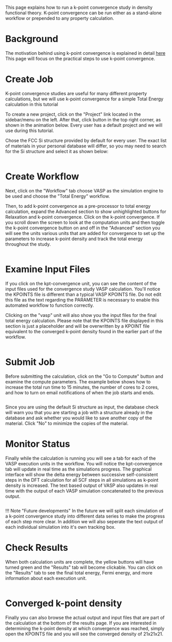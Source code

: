 <!-- TODO by MH -->

This page explains how to run a k-point convergence study in density functional theory. K-point convergence can be run either as a stand-alone workflow or prepended to any property calculation.

# Background

The motivation behind using k-point convergence is explained in detail [here](/models/convergence-algorithms.png "kpt convergence")  This page will focus on the practical steps to use k-point convergence.

# Create Job

K-point convergence studies are useful for many different property calculations, but we will use k-point convergence for a simple Total Energy calculation in this tutorial

To create a new project, click on the "Project" link located in the sidebar/menu on the left. After that, click <i class="zmdi zmdi-plus-circle zmdi-hc-border"></i> button in the top right corner, as shown in the animation below. Every user has a default project and we will use during this tutorial.

Chose the FCC Si structure provided by default for every user.  The exact list of materials in your personal database will differ, so you may need to search for the Si structure and select it as shown below:

<img data-gifffer="/images/ConvergeStep1.gif" />

# Create Workflow

Next, click on the "Workflow" tab choose VASP as the simulation engine to be used and choose the "Total Energy" workflow.

Then, to add k-point convergence as a pre-processor to total energy calculation, expand the <i class="zmdi zmdi-plus-circle zmdi-hc-border"></i> Advanced section to show unhighlighted buttons for Relaxation and k-point convergence.  Click on the k-point convergence.  If you scroll down the screen to look at the computation units and then toggle the k-point convergence button on and off in the "Advanced" section you will see the units various units that are added for convergence to set up the parameters to increase k-point density and track the total energy throughout the study.

<img data-gifffer="/images/ConvergeStep2.gif" />

# Examine Input Files

If you click on the kpt-convergence unit, you can see the content of the input files used for the convergence study VASP calculation.  You'll notice the KPOINTS file is different than a typical VASP KPOINTS file.  Do not edit this file as the text regarding the PARAMETER is necessary to enable this automated workflow to function correctly.

Clicking on the "vasp" unit will also show you the input files for the final total energy calculation.  Please note that the KPOINTS file displayed in this section is just a placeholder and will be overwritten by a KPOINT file equivalent to the converged k-point density found in the earlier part of the workflow.

<img data-gifffer="/images/ConvergeStep3.gif" />

# Submit Job

Before submitting the calculation, click on the "Go to Compute" button and examine the compute parameters.  The example below shows how to increase the total run time to 15 minutes, the number of cores to 2 cores, and how to turn on email notifications of when the job starts and ends.

<img data-gifffer="/images/ConvergeStep4.gif" />

Since you are using the default Si structure as input, the database check will warn you that you are starting a job with a structure already in the database and ask whether you would like to save another copy of the material.  Click "No" to minimize the copies of the material.

# Monitor Status

Finally while the calculation is running you will see a tab for each of the VASP execution units in the workflow.  You will notice the kpt-convergence tab will update in real time as the simulations progress.  The graphical interface will show the delta energy between successive self-consistent steps in the DFT calculation for all SCF steps in all simulations as k-point density is increased.  The text based output of VASP also updates in real time with the output of each VASP simulation concatenated to the previous output.

<img data-gifffer="/images/ConvergeStep5.gif" />

!!! Note "Future developments"
    In the future we will split each simulation of a k-point convergence study into different data series to make the progress of each step more clear.  In addition we will also seperate the text output of each individual simulation into it's own tracking box.

# Check Results

When both calculation units are complete, the yellow buttons will have turned green and the "Results" tab will become clickable.  You can click on the "Results" tab to see the final total energy, Fermi energy, and more information about each execution unit.

<img data-gifffer="/images/ConvergeStep6.gif" />

# Converged k-point density

Finally you can also browse the actual output and input files that are part of the calculation at the bottom of the results page.  If you are interested in determining the k-point density at which convergence was reached, simply open the KPOINTS file and you will see the converged density of 21x21x21.